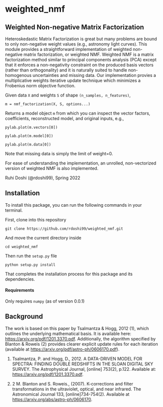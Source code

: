 # weighted_nmf

## Weighted Non-negative Matrix Factorization

Heteroskedastic Matrix Factorization is great but many problems are bound to only non-negative weight values (e.g., astronomy light curves).
This module provides a straightforward implementation of weighted non-negative matrix factorization, or weighted NMF. Weighted NMF is a matrix factorization method similar to principal components analysis (PCA) except that it enforces a non-negativity constraint on the produced basis vectors (rather than orthogonality) and it is naturally suited to handle non-homogenous uncertainties and missing data. Our implementation provies a multiplicative weights iterative update technique which minimizes a Frobenius norm objective function.


Given data `X` and weights `S` of shape `(n_samples, n_features)`,

   ```m = nmf_factorization(X, S, options...)```

Returns a model object `m` from which you can inspect the vector factors, coefficients, reconstructed model, and original inputs, e.g.,
    
```
pylab.plot(m.vectors[0])
    
pylab.plot(m.model[0])
    
pylab.plot(m.data[0])
```

Note that missing data is simply the limit of weight=0.

For ease of understanding the implementation, an unrolled, non-vectorized version of weighted NMF is also implemented.

Ruhi Doshi (@rdoshi99), Spring 2022


## Installation
To install this package, you can run the following commands in your terminal.

First, clone into this repository

```git clone https://github.com/rdoshi99/weighted_nmf.git```

And move the current directory inside

```cd weighted_nmf```

Then run the `setup.py` file

```python setup.py install```

That completes the installation process for this package and its dependencies.

#### Requirements
Only requires `numpy` (as of version 0.0.1)

## Background

The work is based on this paper by Tsalmantza & Hogg, 2012 (1),  which outlines the underlying mathematical basis. It is available here: https://arxiv.org/pdf/1201.3370.pdf. Additionally, the algorithm specified by Blanton & Roweis (2) provides clearer explicit update rules for each iteration (available at https://arxiv.org/pdf/astro-ph/0606170.pdf).


1) Tsalmantza, P. and Hogg, D., 2012. A DATA-DRIVEN MODEL FOR SPECTRA: FINDING DOUBLE REDSHIFTS IN THE SLOAN DIGITAL SKY SURVEY. The Astrophysical Journal, [online] 753(2), p.122. Available at: <https://arxiv.org/pdf/1201.3370.pdf>.

2) 2 M. Blanton and S. Roweis., (2007). K-corrections and filter transformations in the ultraviolet, optical, and near infrared. The Astronomical Journal 133, [online]734-754(2). Available at https://arxiv.org/abs/astro-ph/0606170.
